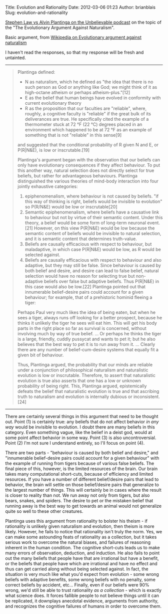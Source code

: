 Title: Evolution and Rationality
Date: 2012-03-06 01:23
Author: brianblais
Slug: evolution-and-rationality

[Stephen Law vs Alvin Plantinga on the Unbelievable podcast][] on the
topic of the "The Evolutionary Argument Against Naturalism".

Basic argument, from [Wikipedia on Evolutionary argument against
naturalism][]

I haven't read the responses, so that my response will be fresh and
untainted.

* * * * *

> Plantinga defined:
>
> -   N as naturalism, which he defined as "the idea that there is no
>     such person as God or anything like God; we might think of it as
>     high-octane atheism or perhaps atheism-plus."[12]
> -   E as the belief that human beings have evolved in conformity with
>     current evolutionary theory
> -   R as the proposition that our faculties are "reliable", where,
>     roughly, a cognitive faculty is "reliable" if the great bulk of
>     its deliverances are true. He specifically cited the example of a
>     thermometer stuck at 72 °F (22 °C) degrees placed in an
>     environment which happened to be at 72 °F as an example of
>     something that is not "reliable" in this sense[9]
>
> and suggested that the conditional probability of R given N and E, or
> P(R|N&E), is low or inscrutable.[19]
>
> Plantinga's argument began with the observation that our beliefs can
> only have evolutionary consequences if they affect behaviour. To put
> this another way, natural selection does not directly select for true
> beliefs, but rather for advantageous behaviours. Plantinga
> distinguished the various theories of mind-body interaction into four
> jointly exhaustive categories:
>
> 1.  epiphenomenalism, where behaviour is not caused by beliefs. "if
>     this way of thinking is right, beliefs would be invisible to
>     evolution" so P(R/N&E) would be low or inscrutable[20]
> 2.  Semantic epiphenomenalism, where beliefs have a causative link to
>     behaviour but not by virtue of their semantic content. Under this
>     theory, a belief would be some form of long-term neuronal
>     event.[21] However, on this view P(R|N&E) would be low because the
>     semantic content of beliefs would be invisible to natural
>     selection, and it is semantic content that determines truth-value.
> 3.  Beliefs are causally efficacious with respect to behaviour, but
>     maladaptive, in which case P(R|N&E) would be low, as R would be
>     selected against.
> 4.  Beliefs are causally efficacious with respect to behaviour and
>     also adaptive, but they may still be false. Since behaviour is
>     caused by both belief and desire, and desire can lead to false
>     belief, natural selection would have no reason for selecting true
>     but non-adaptive beliefs over false but adaptive beliefs. Thus
>     P(R|N&E) in this case would also be low.[22] Plantinga pointed out
>     that innumerable belief-desire pairs could account for a given
>     behaviour; for example, that of a prehistoric hominid fleeing a
>     tiger:
>
> Perhaps Paul very much likes the idea of being eaten, but when he sees
> a tiger, always runs off looking for a better prospect, because he
> thinks it unlikely the tiger he sees will eat him. This will get his
> body parts in the right place so far as survival is concerned, without
> involving much by way of true belief. ... Or perhaps he thinks the
> tiger is a large, friendly, cuddly pussycat and wants to pet it; but
> he also believes that the best way to pet it is to run away from it.
> ... Clearly there are any number of belief-cum-desire systems that
> equally fit a given bit of behaviour.
>
> Thus, Plantinga argued, the probability that our minds are reliable
> under a conjunction of philosophical naturalism and naturalistic
> evolution is low or inscrutable. Therefore, to assert that
> naturalistic evolution is true also asserts that one has a low or
> unknown probability of being right. This, Plantinga argued,
> epistemically defeats the belief that naturalistic evolution is true
> and that ascribing truth to naturalism and evolution is internally
> dubious or inconsistent.[24]

* * * * *

There are certainly several things in this argument that need to be
thought out. Point (1) is certainly true: any beliefs that do not affect
behavior *in any way* would be invisible to evolution. I doubt there are
many beliefs in this category. Even something vague, like the belief in
a deist god, would at some point affect behavior in some way. Point (3)
is also uncontroversial. Point (2) I'm not sure I understand entirely,
so I'll focus on point (4).

There are two parts - "behaviour is caused by both belief and desire,"
and "innumerable belief-desire pairs could account for a given
behaviour" with the example of running from tigers because of various
false beliefs. The final piece of this, however, is the limited
resources of the brain. Our brain takes many computational short-cuts,
because of efficiency and limited resources. If you have a number of
different belief/desire pairs that lead to behavior, the brain will
settle on those belief/desire pairs that generalize to the largest
number of things. This will certainly be in cases where the result is
closer to reality than not. We run away not only from tigers, but also
bears, snakes, and spiders. The desire to pet or the mistaken belief
that running away is the best way to get towards an animal would not
generalize quite so well to these other creatures.

Plantinga uses this argument from rationality to bolster his theism - if
rationality is unlikely given naturalism and evolution, then theism is
more likely. However, he fails to notice that rationality isn't truly
the norm. Yes, we can make some astounding feats of rationality as a
collection, but it takes serious work to overcome the natural biases,
and failures of reasoning inherent in the human condition. The cognitive
short-cuts leads us to make many errors of observation, deduction, and
induction. He also fails to point out the many beliefs that people have
that are irrational but have a benefit, or the beliefs that people have
which are irrational and have no effect and thus can get carried along
without being selected against. In fact, the situation is very much like
what you'd expect from evolution - some wrong beliefs with adaptive
benefits, some wrong beliefs with no penalty, some correct beliefs by
accident, etc… Finally, even if our beliefs were 90% wrong, we'd still
be able to trust rationality *as a collection* - which is exactly what
science does. It forces fallible people to not believe things until it
can be replicated, it downplays anecdotal evidence, arguments from
authority, and recognizes the cognitive failures of humans in order to
overcome them.

  [Stephen Law vs Alvin Plantinga on the Unbelievable podcast]: http://www.premierradio.org.uk/listen/ondemand.aspx?mediaid={1002DC66-006D-420D-B690-47B876182579}
  [Wikipedia on Evolutionary argument against naturalism]: http://en.wikipedia.org/wiki/Evolutionary_argument_against_naturalism
